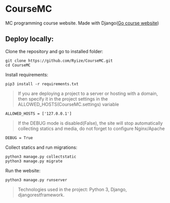 # CourseMC

MC programming course website. Made with Django([Go course website](https://coursemc.space))

## Deploy locally:

Clone the repository and go to installed folder:
```
git clone https://github.com/Ryize/CourseMC.git
cd CourseMC
```

Install requirements:
```
pip3 install -r requirements.txt
```
> If you are deploying a project to a server or hosting with a domain, then specify it in the project settings in the ALLOWED_HOSTS(CourseMC.settings) variable
```
ALLOWED_HOSTS = ['127.0.0.1']
```

> If the DEBUG mode is disabled(False), the site will stop automatically collecting statics and media, do not forget to configure Nginx/Apache
```
DEBUG = True
```

Collect statics and run migrations:
```
python3 manage.py collectstatic
python3 manage.py migrate
```

Run the website:
```
python3 manage.py runserver
```

> Technologies used in the project: Python 3, Django, djangorestframework.
